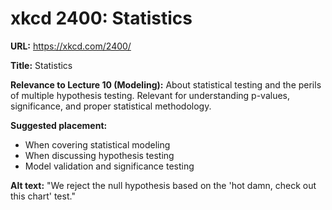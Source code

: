 # xkcd 2400: Statistics

**URL:** https://xkcd.com/2400/

**Title:** Statistics

**Relevance to Lecture 10 (Modeling):**
About statistical testing and the perils of multiple hypothesis testing. Relevant for understanding p-values, significance, and proper statistical methodology.

**Suggested placement:**
- When covering statistical modeling
- When discussing hypothesis testing
- Model validation and significance testing

**Alt text:** "We reject the null hypothesis based on the 'hot damn, check out this chart' test."
